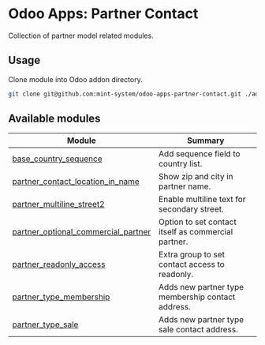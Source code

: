 # Odoo Apps: Partner Contact

Collection of partner model related modules.

## Usage

Clone module into Odoo addon directory.

```bash
git clone git@github.com:mint-system/odoo-apps-partner-contact.git ./addons/partner_contact
```

## Available modules

| Module | Summary |
| --- | --- |
| [base_country_sequence](base_country_sequence) |         Add sequence field to country list. |
| [partner_contact_location_in_name](partner_contact_location_in_name) |         Show zip and city in partner name. |
| [partner_multiline_street2](partner_multiline_street2) |         Enable multiline text for secondary street. |
| [partner_optional_commercial_partner](partner_optional_commercial_partner) |         Option to set contact itself as commercial partner. |
| [partner_readonly_access](partner_readonly_access) |         Extra group to set contact access to readonly. |
| [partner_type_membership](partner_type_membership) |         Adds new partner type membership contact address. |
| [partner_type_sale](partner_type_sale) |         Adds new partner type sale contact address. |
